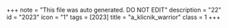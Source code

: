 +++
note = "This file was auto generated. DO NOT EDIT"
description = "22"
id = "2023"
icon = "1"
tags = [2023]
title = "a_klicnik_warrior"
class = 1
+++
